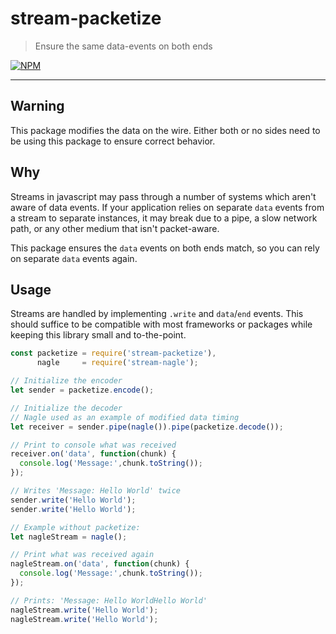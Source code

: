 # stream-packetize

> Ensure the same data-events on both ends

[![NPM](https://nodei.co/npm/stream-packetize.png)](https://nodei.co/npm/stream-packetize/)

---

## Warning

This package modifies the data on the wire. Either both or no sides need to be using this package to ensure correct
behavior.

## Why

Streams in javascript may pass through a number of systems which aren't aware of data events. If your application relies
on separate `data` events from a stream to separate instances, it may break due to a pipe, a slow network path, or any
other medium that isn't packet-aware.

This package ensures the `data` events on both ends match, so you can rely on separate `data` events again.

## Usage

Streams are handled by implementing `.write` and `data`/`end` events. This should suffice to be compatible with most
frameworks or packages while keeping this library small and to-the-point.

```js
const packetize = require('stream-packetize'),
      nagle     = require('stream-nagle');

// Initialize the encoder
let sender = packetize.encode();

// Initialize the decoder
// Nagle used as an example of modified data timing
let receiver = sender.pipe(nagle()).pipe(packetize.decode());

// Print to console what was received
receiver.on('data', function(chunk) {
  console.log('Message:',chunk.toString());
});

// Writes 'Message: Hello World' twice
sender.write('Hello World');
sender.write('Hello World');

// Example without packetize:
let nagleStream = nagle();

// Print what was received again
nagleStream.on('data', function(chunk) {
  console.log('Message:',chunk.toString());
});

// Prints: 'Message: Hello WorldHello World'
nagleStream.write('Hello World');
nagleStream.write('Hello World');
```
